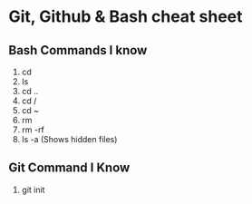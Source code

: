 # Git, Github & Bash cheat sheet 

## Bash Commands I know

1. cd
2. ls
3. cd ..
4. cd /
5. cd ~
6. rm
7. rm -rf
8. ls -a (Shows hidden files)


## Git Command I Know

1. git init
